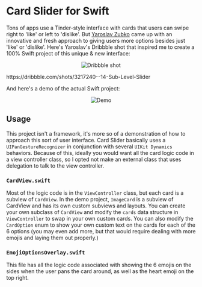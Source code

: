 # Card Slider for Swift
Tons of apps use a Tinder-style interface with cards that users can swipe right to 'like' or left to 'dislike'. But [Yaroslav Zubko](https://dribbble.com/Yar_Z) came up with an innovative and fresh approach to giving users more options besides just 'like' or 'dislike'.
Here's Yaroslav's Dribbble shot that inspired me to create a 100% Swift project of this unique & new interface:
<p align="center">
    <img src="https://cloud.githubusercontent.com/assets/7799382/23380926/88e837ee-fcf1-11e6-917a-49de8fc8ee13.gif" alt="Dribbble shot" />
</p>
https://dribbble.com/shots/3217240--14-Sub-Level-Slider

And here's a demo of the actual Swift project:
<p align="center">
    <img src="https://cloud.githubusercontent.com/assets/7799382/23379940/ba3b91fa-fced-11e6-9639-ff50538a99d9.gif" alt="Demo" />
</p>

## Usage

This project isn't a framework, it's more so of a demonstration of how to approach this sort of user interface.
Card Slider basically uses a `UIPanGestureRecognizer` in conjunction with several `UIKit Dynamics` behaviors. Because of this, ideally you would want all the card logic code in a view controller class, so I opted not make an external class that uses delegation to talk to the view controller.

### `CardView.swift`
Most of the logic code is in the `ViewController` class, but each card is a subview of `CardView`. In the demo project, `ImageCard` is a subview of CardView and has its own custom subviews and layouts. 
You can create your own subclass of `CardView` and modify the `cards` data structure in `ViewController` to swap in your own custom cards.
You can also modify the `CardOption` enum to show your own custom text on the cards for each of the 6 options (you may even add more, but that would require dealing with more emojis and laying them out properly.)

### `EmojiOptionsOverlay.swift`
This file has all the logic code associated with showing the 6 emojis on the sides when the user pans the card around, as well as the heart emoji on the top right.

